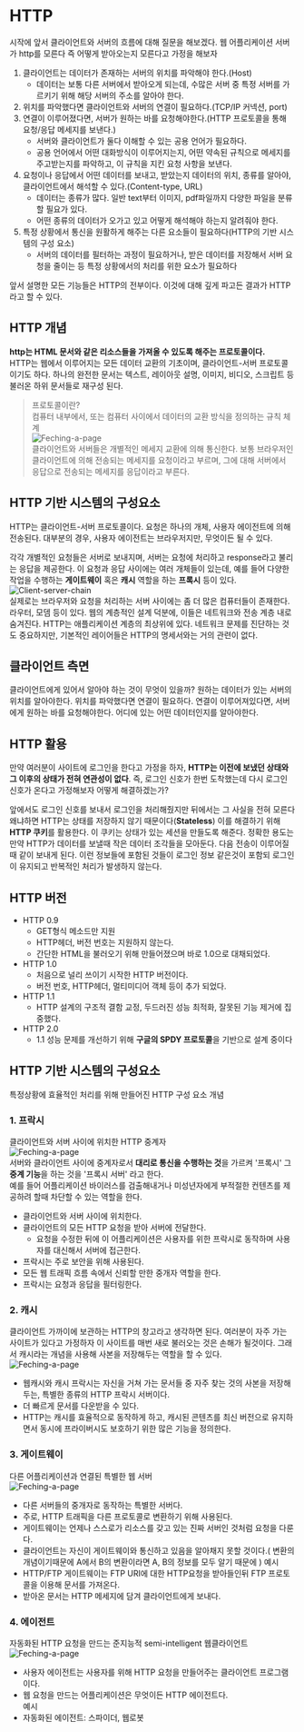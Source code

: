 # HTTP  

시작에 앞서 클라이언트와 서버의 흐름에 대해 질문을 해보겠다. 웹 어플리케이션 서버가 http를 모른다 즉 어떻게 받아오는지 모른다고 가정을 해보자  
1. 클라이언트는 데이터가 존재하는 서버의 위치를 파악해야 한다.(Host)  
    - 데이터는 보통 다른 서버에서 받아오게 되는데, 수많은 서버 중 특정 서버를 가르키기 위해 해당 서버의 주소를 알아야 한다.  
2. 위치를 파악했다면 클라이언트와 서버의 연결이 필요하다.(TCP/IP 커넥션, port)  
3. 연결이 이루어졌다면, 서버가 원하는 바를 요청해야한다.(HTTP 프로토콜을 통해 요청/응답 메세지를 보낸다.)  
    - 서버와 클라이언트가 둘다 이해할 수 있는 공용 언어가 필요하다.  
    - 공용 언어에서 어떤 대화방식이 이루어지는지, 어떤 약속된 규칙으로 메세지를 주고받는지를 파악하고, 이 규칙을 지킨 요청 사항을 보낸다.  
4. 요청이나 응답에서 어떤 데이터를 보내고, 받았는지 데이터의 위치, 종류를 알아야, 클라이언트에서 해석할 수 있다.(Content-type, URL)  
    - 데이터는 종류가 많다. 일반 text부터 이미지, pdf파일까지 다양한 파일을 분류할 필요가 있다.  
    - 어떤 종류의 데이터가 오가고 있고 어떻게 해석해야 하는지 알려줘야 한다.    
5. 특정 상황에서 통신을 원활하게 해주는 다른 요소들이 필요하다(HTTP의 기반 시스템의 구성 요소)  
    - 서버의 데이터를 필터하는 과정이 필요하거나, 받은 데이터를 저장해서 서버 요청을 줄이는 등 특정 상황에서의 처리를 위한 요소가 필요하다  

앞서 설명한 모든 기능들은 HTTP의 전부이다. 이것에 대해 깊게 파고든 결과가 HTTP라고 할 수 있다.  

## HTTP 개념  
**http는 HTML 문서와 같은 리소스들을 가져올 수 있도록 해주는 프로토콜이다.**  
HTTP는 웹에서 이루어지는 모든 데이터 교환의 기초이며, 클라이언트-서버 프로토콜이기도 하다. 하나의 완전한 문서는 텍스트, 레이아웃 설명, 이미지, 비디오, 스크립트 등 불러온 하위 문서들로 재구성 된다.  
> 프로토콜이란?  
> 컴퓨터 내부에서, 또는 컴퓨터 사이에서 데이터의 교환 방식을 정의하는 규칙 체계  
![Feching-a-page](img/Fetching_a_page.png)  
클라이언트와 서버들은 개별적인 메세지 교환에 의해 통신한다. 보통 브라우저인 클라이언트에 의해 전송되는 메세지를 요청이라고 부르며, 그에 대해 서버에서 응답으로 전송되는 메세지를 응답이라고 부른다.  

## HTTP 기반 시스템의 구성요소  
HTTP는 클라이언트-서버 프로토콜이다. 요청은 하나의 개체, 사용자 에이전트에 의해 전송된다. 대부분의 경우, 사용자 에이전트는 브라우저지만, 무엇이든 될 수 있다.  

각각 개별적인 요청들은 서버로 보내지며, 서버는 요청에 처리하고 response라고 불리는 응답을 제공한다. 이 요청과 응답 사이에는 여러 개체들이 있는데, 예를 들어 다양한 작업을 수행하는 **게이트웨이** 혹은 **캐시** 역할을 하는 **프록시** 등이 있다.  
![Client-server-chain](img/Client-server-chain.png)  
실제로는 브라우저와 요청을 처리하는 서버 사이에는 좀 더 많은 컴퓨터들이 존재한다. 라우터, 모뎀 등이 있다. 웹의 계층적인 설계 덕분에, 이들은 네트워크와 전송 계층 내로 숨겨진다. HTTP는 애플리케이션 계층의 최상위에 있다. 네트워크 문제를 진단하는 것도 중요하지만, 기본적인 레이어들은 HTTP의 명세서와는 거의 관련이 없다.  

## 클라이언트 측면  
클라이언트에게 있어서 알아야 하는 것이 무엇이 있을까? 원하는 데이터가 있는 서버의 위치를 알아야한다. 위치를 파악했다면 연결이 필요하다. 연결이 이루어져있다면, 서버에게 원하는 바를 요청해야한다. 어디에 있는 어떤 데이터인지를 알아야한다.  

## HTTP 활용  
만약 여러분이 사이트에 로그인을 한다고 가정을 하자, **HTTP는 이전에 보냈던 상태와 그 이후의 상태가 전혀 연관성이 없다**. 즉, 로그인 신호가 한번 도착했는데 다시 로그인 신호가 온다고 가정해보자 어떻게 해결하겠는가?  

앞에서도 로그인 신호를 보내서 로그인을 처리해줬지만 뒤에서는 그 사실을 전혀 모른다 왜냐하면 HTTP는 상태를 저장하지 않기 때문이다(**Stateless**) 이를 해결하기 위해 **HTTP 쿠키**를 활용한다. 이 쿠키는 상태가 있는 세션을 만들도록 해준다. 정확한 용도는 만약 HTTP가 데이터를 보낼때 작은 데이터 조각들을 모아둔다. 다음 전송이 이루어질때 같이 보내게 된다. 이런 정보들에 포함된 것들이 로그인 정보 같은것이 포함되 로그인이 유지되고 반복적인 처리가 발생하지 않는다.  

## HTTP 버전  
- HTTP 0.9  
    - GET형식 메소드만 지원  
    - HTTP헤더, 버전 번호는 지원하지 않는다.  
    - 간단한 HTML을 불러오기 위해 만들어졌으며 바로 1.0으로 대채되었다.  
- HTTP 1.0  
    - 처음으로 널리 쓰이기 시작한 HTTP 버전이다.  
    - 버전 번호, HTTP헤더, 멀티미디어 객체 등이 추가 되었다.
- HTTP 1.1  
    - HTTP 설계의 구조적 결함 교정, 두드러진 성능 최적화, 잘못된 기능 제거에 집중했다.  
- HTTP 2.0  
    - 1.1 성능 문제를 개선하기 위해 **구글의 SPDY 프로토콜**을 기반으로 설계 중이다  

## HTTP 기반 시스템의 구성요소  
특정상황에 효율적인 처리를 위해 만들어진 HTTP 구성 요소 개념  

### 1. 프락시  
클라이언트와 서버 사이에 위치한 HTTP 중계자  
![Feching-a-page](img/procxy.png)  
서버와 클라이언트 사이에 중계자로서 **대리로 통신을 수행하는 것**을 가르켜 '프록시' 그 **중계 기능**을 하는 것을 '프록시 서버' 라고 한다.  
예를 들어 어플리케이션 바이러스를 검출해내거나 미성년자에게 부적절한 컨텐츠를 제공하려 할때 차단할 수 있는 역할을 한다.  
- 클라이언트와 서버 사이에 위치한다.  
- 클라이언트의 모든 HTTP 요청을 받아 서버에 전달한다.  
    - 요청을 수정한 뒤에 이 어플리케이션은 사용자를 위한 프락시로 동작하며 사용자를 대신해서 서버에 접근한다.  
- 프락시는 주로 보안을 위해 사용된다.  
- 모든 웹 트래픽 흐름 속에서 신뢰할 만한 중개자 역할을 한다.  
- 프락시는 요청과 응답을 필터링한다.  

### 2. 캐시  
클라이언트 가까이에 보관하는 HTTP의 창고라고 생각하면 된다. 여러분이 자주 가는 사이트가 있다고 가정하자 이 사이트를 매번 새로 불러오는 것은 손해가 될것이다. 그래서 캐시라는 개념을 사용해 사본을 저장해두는 역할을 할 수 있다.  
![Feching-a-page](img/cache.png)  
- 웹캐시와 캐시 프락시는 자신을 거쳐 가는 문서들 중 자주 찾는 것의 사본을 저장해두는, 특별한 종류의 HTTP 프락시 서버이다.  
- 더 빠르게 문서를 다운받을 수 있다.
- HTTP는 캐시를 효율적으로 동작하게 하고, 캐시된 콘텐츠를 최신 버전으로 유지하면서 동시에 프라이버시도 보호하기 위한 많은 기능을 정의한다.  

### 3. 게이트웨이  
다른 어플리케이션과 연결된 특별한 웹 서버  
![Feching-a-page](img/gateway.png)  
- 다른 서버들의 중개자로 동작하는 특별한 서버다.
- 주로, HTTP 트래픽을 다른 프로토콜로 변환하기 위해 사용된다.
- 게이트웨이는 언제나 스스로가 리소스를 갖고 있는 진짜 서버인 것처럼 요청을 다룬다.
- 클라이언트는 자신이 게이트웨이와 통신하고 있음을 알아채지 못할 것이다.( 변환의 개념이기때문에 A에서 B의 변환이라면 A, B의 정보를 모두 알기 때문에 )
예시
- HTTP/FTP 게이트웨이는 FTP URI에 대한 HTTP요청을 받아들인뒤 FTP 프로토콜을 이용해 문서를 가져온다.
- 받아온 문서는 HTTP 메세지에 담겨 클라이언트에게 보내다.  

### 4. 에이전트
자동화된 HTTP 요청을 만드는 준지능적 semi-intelligent 웹클라이언트  
![Feching-a-page](img/agent.png)  
- 사용자 에이전트는 사용자를 위해 HTTP 요청을 만들어주는 클라이언트 프로그램이다.  
- 웹 요청을 만드는 어플리케이션은 무엇이든 HTTP 에이전트다.  
예시  
- 자동화된 에이전트: 스파이더, 웹로봇  